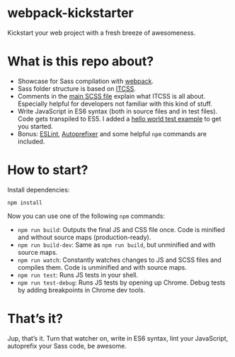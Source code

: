 # webpack-kickstarter

Kickstart your web project with a fresh breeze of awesomeness.

# What is this repo about?

* Showcase for Sass compilation with [webpack](http://webpack.github.io/).
* Sass folder structure is based on [ITCSS](https://speakerdeck.com/dafed/managing-css-projects-with-itcss).
* Comments in the [main SCSS file](https://github.com/isellsoap/webpack-kickstarter/blob/master/src/styles/main.scss) explain what ITCSS is all about. Especially helpful for developers not familiar with this kind of stuff.
* Write JavaScript in ES6 syntax (both in source files and in test files). Code gets transpiled to ES5. I added a [hello world test example](https://github.com/isellsoap/webpack-kickstarter/blob/master/test/scripts/hello/index.spec.js) to get you started.
* Bonus: [ESLint](http://eslint.org/), [Autoprefixer](https://github.com/postcss/autoprefixer) and some helpful `npm` commands are included.

# How to start?

Install dependencies:

```
npm install
```

Now you can use one of the following `npm` commands:

* `npm run build`: Outputs the final JS and CSS file once. Code is minified and without source maps (production-ready).
* `npm run build-dev`: Same as `npm run build`, but unminified and with source maps.
* `npm run watch`: Constantly watches changes to JS and SCSS files and compiles them. Code is unminified and with source maps.
* `npm run test`: Runs JS tests in your shell.
* `npm run test-debug`: Runs JS tests by opening up Chrome. Debug tests by adding breakpoints in Chrome dev tools.

# That’s it?

Jup, that’s it. Turn that watcher on, write in ES6 syntax, lint your JavaScript, autoprefix your Sass code, be awesome.
